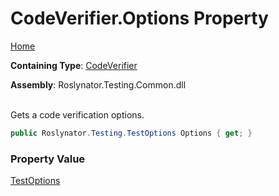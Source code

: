 # CodeVerifier\.Options Property

[Home](../../../../README.md)

**Containing Type**: [CodeVerifier](../README.md)

**Assembly**: Roslynator\.Testing\.Common\.dll

\
Gets a code verification options\.

```csharp
public Roslynator.Testing.TestOptions Options { get; }
```

### Property Value

[TestOptions](../../TestOptions/README.md)

